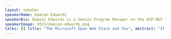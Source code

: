 ```yaml
---
layout: speaker
speakerName: Damian Edwards
speakerBio: Damian Edwards is a Senior Program Manager on the ASP.NET team, responsible for the core ASP.NET runtime, Web Forms and SignalR. He's also an active open source participant, as the creator of the Web Forms MVP and SignalR open source ASP.NET projects, as well as various jQuery plugins.
speakerImage: 2015/damian-edwards.png
talks: [{ title: "The Microsoft Open Web Stack and You", abstract: "It finally happened. ASP.NET 5 marks the point that the Microsoft web stack went totally open source and cross-platform.</p><p>So now what? Learn about the benefits to you and how to get the most from this new world.", link: 'https://www.youtube.com/embed/' }]
---
```

